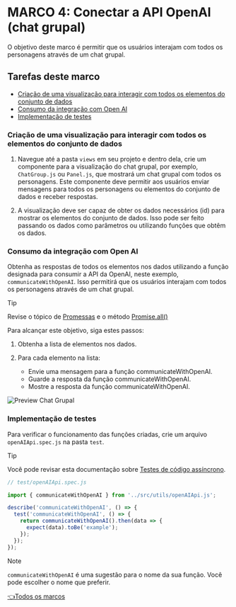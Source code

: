 # **MARCO 4:** Conectar a API OpenAI (chat grupal)

O objetivo deste marco é permitir que os usuários interajam com
todos os personagens através de um chat grupal.

## Tarefas deste marco

- [Criação de uma visualização para interagir com todos os elementos do conjunto de dados](#criação-de-uma-visualização-para-interagir-com-todos-os-elementos-do-conjunto-de-dados)
- [Consumo da integração com Open AI](#consumo-da-integração-com-open-ai)
- [Implementação de testes](#implementação-de-testes)

### Criação de uma visualização para interagir com todos os elementos do conjunto de dados

1. Navegue até a pasta `views` em seu projeto e dentro dela,
crie um componente para a visualização do chat grupal,
por exemplo, `ChatGroup.js` ou `Panel.js`,
que mostrará um chat grupal com todos os personagens.
Este componente deve permitir aos usuários enviar
mensagens para todos os personagens ou elementos do conjunto de dados
e receber respostas.

2. A visualização deve ser capaz de obter os dados necessários (id) para
mostrar os elementos do conjunto de dados.
Isso pode ser feito passando os dados como parâmetros ou utilizando
funções que obtêm os dados.

### Consumo da integração com Open AI

Obtenha as respostas de todos os elementos nos dados utilizando
a função designada para consumir a API da OpenAI,
neste exemplo, `communicateWithOpenAI`.
Isso permitirá que os usuários interajam com todos os
personagens através
de um chat grupal.

> [!TIP]
> Revise o tópico de
>[Promessas](https://curriculum.laboratoria.la/pt/topics/javascript/async/promises)
>e o método
>[Promise.all()](https://developer.mozilla.org/pt-BR/docs/Web/JavaScript/Reference/Global_Objects/Promise/all)

Para alcançar este objetivo, siga estes passos:

1. Obtenha a lista de elementos nos dados.

2. Para cada elemento na lista:

   + Envie uma mensagem para a função communicateWithOpenAI.
   + Guarde a resposta da função communicateWithOpenAI.
   + Mostre a resposta da função communicateWithOpenAI.

![Preview Chat Grupal](./assets/previewGrupalChat.gif)

### Implementação de testes

Para verificar o funcionamento das funções criadas, crie um arquivo
`openAIApi.spec.js` na pasta `test`.

> [!TIP]
> Você pode revisar esta documentação sobre [Testes de código assíncrono](https://jestjs.io/pt-BR/docs/asynchronous).

``` js
// test/openAIApi.spec.js

import { communicateWithOpenAI } from '../src/utils/openAIApi.js';

describe('communicateWithOpenAI', () => {
  test('communicateWithOpenAI', () => {
    return communicateWithOpenAI().then(data => {
      expect(data).toBe('example');
    });
  });
});

```

> [!NOTE]
> `communicateWithOpenAI` é uma sugestão para o nome
da sua função. Você pode escolher o nome que preferir.

[👈Todos os marcos](../README.md#6-marcos)
